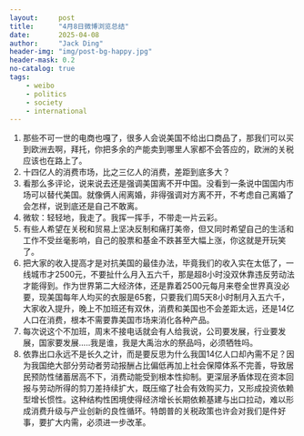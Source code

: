 ```yaml
---
layout:     post
title:      "4月8日微博浏览总结"
date:       2025-04-08
author:     "Jack Ding"
header-img: "img/post-bg-happy.jpg"
header-mask: 0.2
no-catalog: true
tags:
    - weibo
    - politics
    - society
    - international
---
```


1. 那些不可一世的电商也嘎了，很多人会说美国不给出口商品了，那我们可以买到欧洲去啊，拜托，你把多余的产能卖到哪里人家都不会答应的，欧洲的关税应该也在路上了。
2. 十四亿人的消费市场，比之三亿人的消费，差距到底多大？
3. 看那么多评论，说来说去还是强调美国离不开中国。没看到一条说中国国内市场可以替代美国。就像俩人闹离婚，非得强调对方离不开，不考虑自己离婚了会怎样，说到底还是自己不敢离。 
4. 微软：轻轻地，我走了。我挥一挥手，不带走一片云彩。 
5. 有些人希望在关税和贸易上坚决反制和痛打美帝，但又同时希望自己的生活和工作不受丝毫影响，自己的股票和基金不跌甚至大幅上涨，你这就是开玩笑了。
6. 把大家的收入提高才是对抗美国的最佳办法，毕竟我们的收入实在太低了，一线城市才2500元，不要扯什么月入五六千，那是超8小时没双休靠违反劳动法才能得到。作为世界第二大经济体，还是靠着2500元每月来卷全世界真没必要，现美国每年人均买的衣服是65套，只要我们周5天8小时制月入五六千，大家收入提升，晚上不加班还有双休，消费和美国也不会差距太远，还是14亿人口在消费，根本不需要靠美国市场来消化各种产品。
7. 每次说这个不加班，周末不接电话就会有人给我说，公司要发展，行业要发展，国家要发展.....我是谁，我是大禹治水的祭品吗，必须牺牲吗。 
8. 依靠出口永远不是长久之计，而是要反思为什么我国14亿人口却內需不足？因为我国绝大部分劳动者劳动报酬占比偏低再加上社会保障体系不完善，导致居民预防性储蓄居高不下，消费动能受到根本性抑制。更深层矛盾体现在资本回报与劳动所得的剪刀差持续扩大，既压缩了社会有效购买力，又形成投资依赖型增长惯性。这种结构性困境使得经济增长长期依赖基建与出口拉动，难以形成消费升级与产业创新的良性循环。特朗普的关税政策也许会对我们是件好事，要扩大内需，必须进一步改革。
